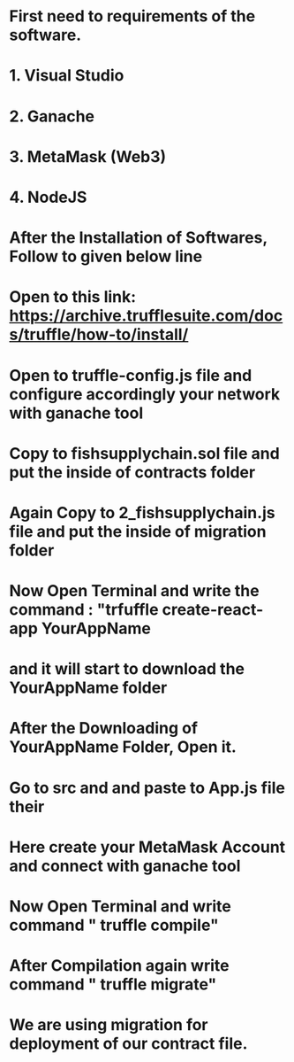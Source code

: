 # First need to requirements of the software.
# 1. Visual Studio
# 2. Ganache
# 3. MetaMask (Web3)
# 4. NodeJS
# After the Installation of Softwares, Follow to given below line
# Open to this link: https://archive.trufflesuite.com/docs/truffle/how-to/install/
# Open to truffle-config.js file and configure accordingly your network with ganache tool
# Copy to fishsupplychain.sol file and put the inside of contracts folder
# Again Copy to 2_fishsupplychain.js file and put the inside of migration folder
# Now Open Terminal and write the command : "trfuffle create-react-app YourAppName
# and it will start to download the YourAppName folder
# After the Downloading of YourAppName Folder, Open it.
# Go to src and and paste to App.js file their
# Here create your MetaMask Account and connect with ganache tool
# Now Open Terminal and write command " truffle compile"
# After Compilation again write command " truffle migrate"
# We are using migration for deployment of our contract file.

<!---
tukendra/tukendra is a ✨ special ✨ repository because its `README.md` (this file) appears on your GitHub profile.
You can click the Preview link to take a look at your changes.
--->
